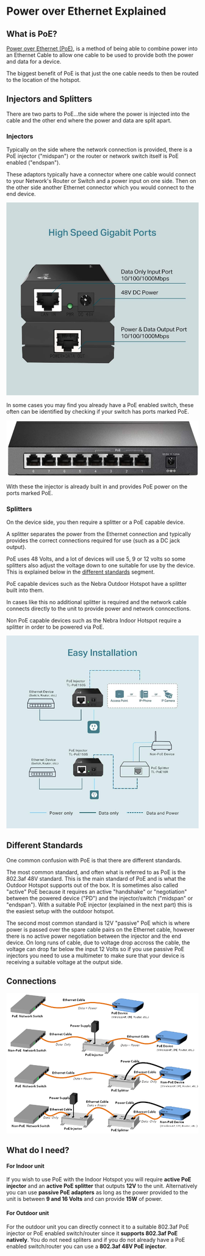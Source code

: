 # Power over Ethernet Explained

## What is PoE?

[Power over Ethernet (PoE)](https://en.wikipedia.org/wiki/Power_over_Ethernet), is a method of being able to combine power into an Ethernet Cable to allow one cable to be used to provide both the power and data for a device.

The biggest benefit of PoE is that just the one cable needs to then be routed to the location of the hotspot.

## Injectors and Splitters

There are two parts to PoE...the side where the power is injected into the cable and the other end where the power and data are split apart.

### Injectors

Typically on the side where the network connection is provided, there is a PoE injector ("midspan") or the router or network switch itself is PoE enabled ("endspan").

These adaptors typically have a connector where one cable would connect to your Network's Router or Switch and a power input on one side. Then on the other side another Ethernet connector which you would connect to the end device.

![TP Link PoE Injector](../media/photos/poe/tplink-poe.jpg  ':size=800')

In some cases you may find you already have a PoE enabled switch, these often can be identified by checking if your switch has ports marked PoE.

![TP Link PoE Switch](../media/photos/poe/tplink-switch.jpg  ':size=800')

With these the injector is already built in and provides PoE power on the ports marked PoE.

### Splitters

On the device side, you then require a splitter or a PoE capable device.

A splitter separates the power from the Ethernet connection and typically provides the correct connections required for use (such as a DC jack output).

PoE uses 48 Volts, and a lot of devices will use 5, 9 or 12 volts so some splitters also adjust the voltage down to one suitable for use by the device. This is explained below in the [different standards](#different-standards) segment.

PoE capable devices such as the Nebra Outdoor Hotspot have a splitter built into them.

In cases like this no additional splitter is required and the network cable connects directly to the unit to provide power and network conncections.

Non PoE capable devices such as the Nebra Indoor Hotspot require a splitter in order to be powered via PoE.

![TP Link PoE Diagram](../media/photos/poe/tplink-poe-diag.jpg  ':size=800')

## Different Standards

One common confusion with PoE is that there are different standards.

The most common standard, and often what is referred to as PoE is the 802.3af 48V standard. This is the main standard of PoE and is what the Outdoor Hotspot supports out of the box. It is sometimes also called "active" PoE because it requires an active "handshake" or "negotiation" between the powered device ("PD") and the injector/switch ("midspan" or "endspan"). With a suitable PoE injector (explained in the next part) this is the easiest setup with the outdoor hotspot.

The second most common standard is 12V "passive" PoE which is where power is passed over the spare cable pairs on the Ethernet cable, however there is no active power negotiation between the injector and the end device. On long runs of cable, due to voltage drop accross the cable, the voltage can drop far below the input 12 Volts so if you use passive PoE injectors you need to use a multimeter to make sure that your device is receiving a suitable voltage at the output side.

## Connections

![PoE Diagram](../media/diagrams/poe/PoE20Diagrams.png)

## What do I need?

#### For Indoor unit

If you wish to use PoE with the Indoor Hotspot you will require **active PoE injector** and an **active PoE splitter** that outputs **12V** to the unit. Alternatively you can use **passive PoE adapters** as long as the power provided to the unit is between **9 and 16 Volts** and can provide **15W** of power.

#### For Outdoor unit

For the outdoor unit you can directly connect it to a suitable 802.3af PoE injector or PoE enabled switch/router since it **supports 802.3af PoE natively**. You do not need spliters and if you do not already have a PoE enabled switch/router you can use a **802.3af 48V PoE injector**. 
